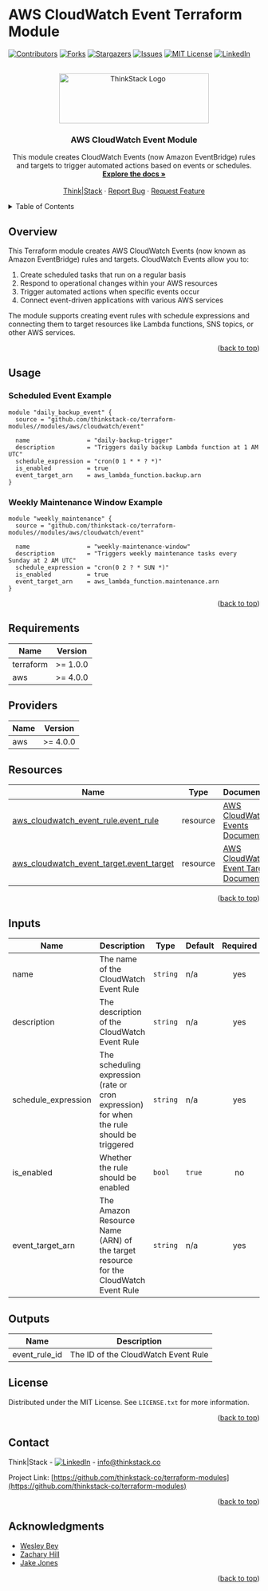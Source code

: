 # AWS CloudWatch Event Terraform Module

<a name="readme-top"></a>

<!-- PROJECT SHIELDS -->
[![Contributors][contributors-shield]][contributors-url]
[![Forks][forks-shield]][forks-url]
[![Stargazers][stars-shield]][stars-url]
[![Issues][issues-shield]][issues-url]
[![MIT License][license-shield]][license-url]
[![LinkedIn][linkedin-shield]][linkedin-url]

<!-- PROJECT LOGO -->
<br />
<div align="center">
  <a href="https://github.com/thinkstack-co/terraform-modules">
    <img src="https://raw.githubusercontent.com/thinkstack-co/terraform-modules/main/images/thinkstack_logo.png" alt="ThinkStack Logo" width="300" height="100">
  </a>

<h3 align="center">AWS CloudWatch Event Module</h3>
  <p align="center">
    This module creates CloudWatch Events (now Amazon EventBridge) rules and targets to trigger automated actions based on events or schedules.
    <br />
    <a href="https://github.com/thinkstack-co/terraform-modules"><strong>Explore the docs »</strong></a>
    <br />
    <br />
    <a href="https://www.thinkstack.co/">Think|Stack</a>
    ·
    <a href="https://github.com/thinkstack-co/terraform-modules/issues">Report Bug</a>
    ·
    <a href="https://github.com/thinkstack-co/terraform-modules/issues">Request Feature</a>
  </p>
</div>

<!-- TABLE OF CONTENTS -->
<details>
  <summary>Table of Contents</summary>
  <ol>
    <li><a href="#overview">Overview</a></li>
    <li><a href="#usage">Usage</a></li>
    <li><a href="#requirements">Requirements</a></li>
    <li><a href="#providers">Providers</a></li>
    <li><a href="#resources">Resources</a></li>
    <li><a href="#inputs">Inputs</a></li>
    <li><a href="#outputs">Outputs</a></li>
    <li><a href="#license">License</a></li>
    <li><a href="#contact">Contact</a></li>
    <li><a href="#acknowledgments">Acknowledgments</a></li>
  </ol>
</details>

## Overview

This Terraform module creates AWS CloudWatch Events (now known as Amazon EventBridge) rules and targets. CloudWatch Events allow you to:

1. Create scheduled tasks that run on a regular basis
2. Respond to operational changes within your AWS resources
3. Trigger automated actions when specific events occur
4. Connect event-driven applications with various AWS services

The module supports creating event rules with schedule expressions and connecting them to target resources like Lambda functions, SNS topics, or other AWS services.

<p align="right">(<a href="#readme-top">back to top</a>)</p>

<!-- USAGE EXAMPLES -->
## Usage

### Scheduled Event Example

```hcl
module "daily_backup_event" {
  source = "github.com/thinkstack-co/terraform-modules//modules/aws/cloudwatch/event"

  name                = "daily-backup-trigger"
  description         = "Triggers daily backup Lambda function at 1 AM UTC"
  schedule_expression = "cron(0 1 * * ? *)"
  is_enabled          = true
  event_target_arn    = aws_lambda_function.backup.arn
}
```

### Weekly Maintenance Window Example

```hcl
module "weekly_maintenance" {
  source = "github.com/thinkstack-co/terraform-modules//modules/aws/cloudwatch/event"

  name                = "weekly-maintenance-window"
  description         = "Triggers weekly maintenance tasks every Sunday at 2 AM UTC"
  schedule_expression = "cron(0 2 ? * SUN *)"
  is_enabled          = true
  event_target_arn    = aws_lambda_function.maintenance.arn
}
```

<p align="right">(<a href="#readme-top">back to top</a>)</p>

<!-- REQUIREMENTS -->
## Requirements

| Name | Version |
|------|---------|
| terraform | >= 1.0.0 |
| aws | >= 4.0.0 |

## Providers

| Name | Version |
|------|---------|
| aws | >= 4.0.0 |

## Resources

| Name | Type | Documentation |
|------|------|--------------|
| [aws_cloudwatch_event_rule.event_rule](https://registry.terraform.io/providers/hashicorp/aws/latest/docs/resources/cloudwatch_event_rule) | resource | [AWS CloudWatch Events Documentation](https://docs.aws.amazon.com/eventbridge/latest/userguide/eb-rules.html) |
| [aws_cloudwatch_event_target.event_target](https://registry.terraform.io/providers/hashicorp/aws/latest/docs/resources/cloudwatch_event_target) | resource | [AWS CloudWatch Event Targets Documentation](https://docs.aws.amazon.com/eventbridge/latest/userguide/eb-targets.html) |

<p align="right">(<a href="#readme-top">back to top</a>)</p>

<!-- INPUTS -->
## Inputs

| Name | Description | Type | Default | Required |
|------|-------------|------|---------|:--------:|
| name | The name of the CloudWatch Event Rule | `string` | n/a | yes |
| description | The description of the CloudWatch Event Rule | `string` | n/a | yes |
| schedule_expression | The scheduling expression (rate or cron expression) for when the rule should be triggered | `string` | n/a | yes |
| is_enabled | Whether the rule should be enabled | `bool` | `true` | no |
| event_target_arn | The Amazon Resource Name (ARN) of the target resource for the CloudWatch Event Rule | `string` | n/a | yes |

<!-- OUTPUTS -->
## Outputs

| Name | Description |
|------|-------------|
| event_rule_id | The ID of the CloudWatch Event Rule |

<!-- LICENSE -->
## License

Distributed under the MIT License. See `LICENSE.txt` for more information.

<p align="right">(<a href="#readme-top">back to top</a>)</p>

<!-- CONTACT -->
## Contact

Think|Stack - [![LinkedIn][linkedin-shield]][linkedin-url] - info@thinkstack.co

Project Link: [https://github.com/thinkstack-co/terraform-modules](https://github.com/thinkstack-co/terraform-modules)

<p align="right">(<a href="#readme-top">back to top</a>)</p>

<!-- ACKNOWLEDGMENTS -->
## Acknowledgments

* [Wesley Bey](https://github.com/beywesley)
* [Zachary Hill](https://zacharyhill.co)
* [Jake Jones](https://github.com/jakeasarus)

<p align="right">(<a href="#readme-top">back to top</a>)</p>

<!-- MARKDOWN LINKS & IMAGES -->
<!-- https://www.markdownguide.org/basic-syntax/#reference-style-links -->
[contributors-shield]: https://img.shields.io/github/contributors/thinkstack-co/terraform-modules.svg?style=for-the-badge
[contributors-url]: https://github.com/thinkstack-co/terraform-modules/graphs/contributors
[forks-shield]: https://img.shields.io/github/forks/thinkstack-co/terraform-modules.svg?style=for-the-badge
[forks-url]: https://github.com/thinkstack-co/terraform-modules/network/members
[stars-shield]: https://img.shields.io/github/stars/thinkstack-co/terraform-modules.svg?style=for-the-badge
[stars-url]: https://github.com/thinkstack-co/terraform-modules/stargazers
[issues-shield]: https://img.shields.io/github/issues/thinkstack-co/terraform-modules.svg?style=for-the-badge
[issues-url]: https://github.com/thinkstack-co/terraform-modules/issues
[license-shield]: https://img.shields.io/github/license/thinkstack-co/terraform-modules.svg?style=for-the-badge
[license-url]: https://github.com/thinkstack-co/terraform-modules/blob/master/LICENSE.txt
[linkedin-shield]: https://img.shields.io/badge/-LinkedIn-black.svg?style=for-the-badge&logo=linkedin&colorB=555
[linkedin-url]: https://www.linkedin.com/company/thinkstack/
[Terraform.io]: https://img.shields.io/badge/Terraform-7B42BC?style=for-the-badge&logo=terraform
[Terraform-url]: https://terraform.io